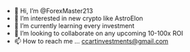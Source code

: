 - 👋 Hi, I’m @ForexMaster213
- 👀 I’m interested in new crypto like AstroElon
- 🌱 I’m currently learning every investment 
- 💞️ I’m looking to collaborate on any upcoming 10-100x ROI
- 📫 How to reach me ... ccartinvestments@gmail.com

<!---
ForexMaster213/ForexMaster213 is a ✨ special ✨ repository because its `README.md` (this file) appears on your GitHub profile.
You can click the Preview link to take a look at your changes.
--->

